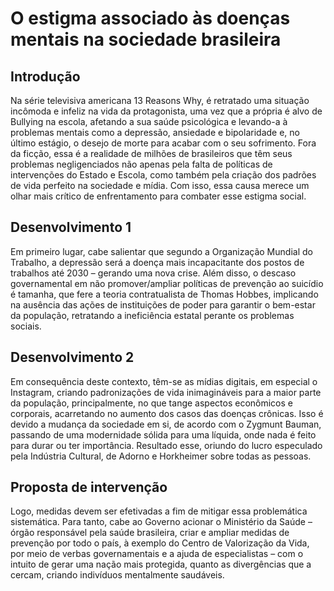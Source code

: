 # O estigma associado às doenças mentais na sociedade brasileira

## Introdução

Na série televisiva americana 13 Reasons Why, é retratado uma situação incômoda e infeliz na vida da protagonista, uma vez que a própria é alvo de Bullying na escola, afetando a sua saúde psicológica e levando-a à problemas mentais como a depressão, ansiedade e bipolaridade e, no último estágio, o desejo de morte para acabar com o seu sofrimento. Fora da ficção, essa é a realidade de milhões de brasileiros que têm seus problemas negligenciados não apenas pela falta de políticas de intervenções do Estado e Escola, como também pela criação dos padrões de vida perfeito na sociedade e mídia. Com isso, essa causa merece um olhar mais crítico de enfrentamento para combater esse estigma social.

## Desenvolvimento 1

Em primeiro lugar, cabe salientar que segundo a Organização Mundial do Trabalho, a depressão será a doença mais incapacitante dos postos de trabalhos até 2030 – gerando uma nova crise. Além disso, o descaso governamental em não promover/ampliar políticas de prevenção ao suicídio é tamanha, que fere a teoria contratualista de Thomas Hobbes, implicando na ausência das ações de instituições de poder para garantir o bem-estar da população, retratando a ineficiência estatal perante os problemas sociais.

## Desenvolvimento 2

Em consequência deste contexto, têm-se as mídias digitais, em especial o Instagram, criando padronizações de vida inimagináveis para a maior parte da população, principalmente, no que tange aspectos econômicos e corporais, acarretando no aumento dos casos das doenças crônicas. Isso é devido a mudança da sociedade em si, de acordo com o Zygmunt Bauman, passando de uma modernidade sólida para uma líquida, onde nada é feito para durar ou ter importância. Resultado esse, oriundo do lucro especulado pela Indústria Cultural, de Adorno e Horkheimer sobre todas as pessoas. 

## Proposta de intervenção

Logo, medidas devem ser efetivadas a fim de mitigar essa problemática sistemática. Para tanto, cabe ao Governo acionar o Ministério da Saúde – órgão responsável pela saúde brasileira, criar e ampliar medidas de prevenção por todo o país, à exemplo do Centro de Valorização da Vida, por meio de verbas governamentais e a ajuda de especialistas – com o intuito de gerar uma nação mais protegida, quanto as divergências que a cercam, criando indivíduos mentalmente saudáveis. 
